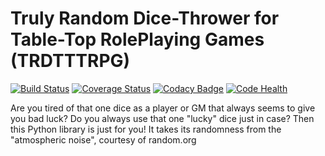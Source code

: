 # Truly Random Dice-Thrower for Table-Top RolePlaying Games (TRDTTTRPG)
[![Build Status](https://travis-ci.org/EarthModule/TrulyRandomDiceThrower.svg?branch=master)](https://travis-ci.org/EarthModule/TrulyRandomDiceThrower)
[![Coverage Status](https://coveralls.io/repos/github/EarthModule/TrulyRandomDiceThrower/badge.svg?branch=master)](https://coveralls.io/github/EarthModule/TrulyRandomDiceThrower?branch=master)
[![Codacy Badge](https://api.codacy.com/project/badge/Grade/adfaa244b06842d7868b3fe58213c7f7)](https://www.codacy.com/app/EarthModule/TrulyRandomDiceThrower?utm_source=github.com&amp;utm_medium=referral&amp;utm_content=EarthModule/TrulyRandomDiceThrower&amp;utm_campaign=Badge_Grade)
[![Code Health](https://landscape.io/github/EarthModule/TrulyRandomDiceThrower/master/landscape.svg?style=flat)](https://landscape.io/github/EarthModule/TrulyRandomDiceThrower/master)

Are you tired of that one dice as a player or GM that always seems to give you bad luck?
Do you always use that one "lucky" dice just in case?
Then this Python library is just for you! It takes its randomness from the "atmospheric noise", courtesy of random.org

